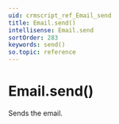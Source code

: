 ```yaml
---
uid: crmscript_ref_Email_send
title: Email.send()
intellisense: Email.send
sortOrder: 283
keywords: send()
so.topic: reference
---
```


# Email.send()

Sends the email.

